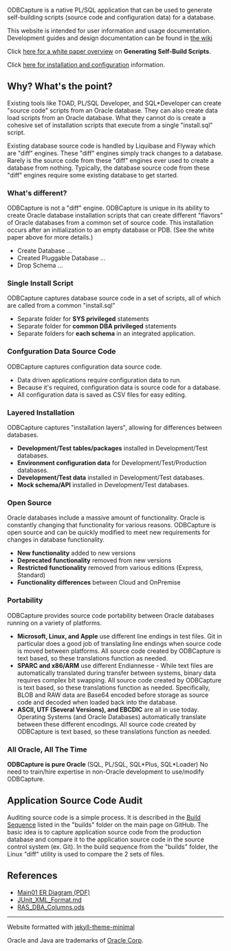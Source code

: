 
ODBCapture is a native PL/SQL application that can be used to generate self-building scripts (source code and configuration data) for a database.

This website is intended for user information and usage documentation.  Development guides and design documentation can be found in [the wiki](https://github.com/DDieterich/ODBCapture/wiki)

Click [here for a white paper overview](Generating-Self-Build.md) on **Generating Self-Build Scripts**.

Click [here for installation and configuration](Install-and-Config.md)
information.

## Why?  What's the point?

Existing tools like TOAD, PL/SQL Developer, and SQL\*Developer can create "source code" scripts from an Oracle database.  They can also create data load scripts from an Oracle database.  What they cannot do is create a cohesive set of installation scripts that execute from a single "install.sql" script.

Existing database source code is handled by Liquibase and Flyway which are "diff" engines.  These "diff" engines simply track changes to a database.  Rarely is the source code from these "diff" engines ever used to create a database from nothing.  Typically, the database source code from these "diff" engines require some existing database to get started.

### What's different?

ODBCapture is not a "diff" engine.  ODBCapture is unique in its ability to create Oracle database installation scripts that can create different "flavors" of Oracle databases from a common set of source code.  This installation occurs after an initialization to an empty database or PDB.  (See the white paper above for more details.)
* Create Database ...
* Created Pluggable Database ...
* Drop Schema ...

### Single Install Script

ODBCapture captures database source code in a set of scripts, all of which are called from a common "install.sql"

* Separate folder for **SYS privileged** statements
* Separate folder for **common DBA privileged** statements
* Separate folders for **each schema** in an integrated application.

### Confguration Data Source Code

ODBCapture captures configuration data source code.

* Data driven applications require configuration data to run.
* Because it's required, configuration data is source code for a database.
* All configuration data is saved as CSV files for easy editing.

### Layered Installation

ODBCapture captures "installation layers", allowing for differences between databases.

* **Development/Test tables/packages** installed in Development/Test databases.
* **Environment configuration data** for Development/Test/Production databases.
* **Development/Test data** installed in Development/Test databases.
* **Mock schema/API** installed in Development/Test databases.

### Open Source

Oracle databases include a massive amount of functionality.  Oracle is constantly changing that functionality for various reasons.  ODBCapture is open source and can be quickly modified to meet new requirements for changes in database functionality.

* **New functionality** added to new versions
* **Deprecated functionality** removed from new versions
* **Restricted functionality** removed from various editions (Express, Standard)
* **Functionality differences** between Cloud and OnPremise

### Portability

ODBCapture provides source code portability between Oracle databases running on a variety of platforms.

* **Microsoft, Linux, and Apple** use different line endings in test files. Git in particular does a good job of translating line endings when source code is moved between platforms.  All source code created by ODBCapture is text based, so these translations function as needed.
* **SPARC and x86/ARM** use different Endiannesse - While text files are automatically translated during transfer between systems, binary data requires complex bit swapping.  All source code created by ODBCapture is text based, so these translations function as needed.  Specifically, BLOB and RAW data are Base64 encoded before storage as source code and decoded when loaded back into the database.
* **ASCII, UTF (Several Versions), and EBCDIC** are all in use today.  Operating Systems (and Oracle Databases) automatically translate between these different encodings.  All source code created by ODBCapture is text based, so these translations function as needed.

### All Oracle, All The Time

**ODBCapture is pure Oracle** (SQL, PL/SQL, SQL\*Plus, SQL\*Loader)  No need to train/hire expertise in non-Oracle development to use/modify ODBCapture.


## Application Source Code Audit

Auditing source code is a simple process.  It is described in the [Build Sequence](https://github.com/DDieterich/ODBCapture/tree/main/builds#build-sequence) listed in the "builds" folder on the main page on GitHub.  The basic idea is to capture application source code from the production database and compare it to the application source code in the source control system (ex. Git).  In the build sequence from the "builds" folder, the Linux "diff" utility is used to compare the 2 sets of files.


## References

* [Main01 ER Diagram (PDF)](Main01.pdf)
* [JUnit_XML_Format.md](JUnit_XML_Format.md)
* [RAS_DBA_Columns.ods](RAS_DBA_Columns.ods)


---
Website formatted with [jekyll-theme-minimal](https://github.com/pages-themes/minimal)

Oracle and Java are trademarks of [Oracle Corp](https://www.oracle.com/).